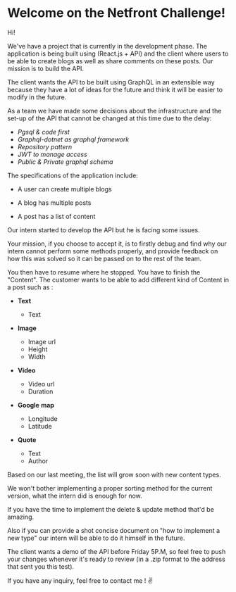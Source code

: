 # Welcome on the Netfront Challenge!


Hi!

We've have a project that is currently in the development phase. The application is being built using (React.js + API) and the client where users to be able to create blogs as well as share comments on these posts. Our mission is to build the API.

The client wants the API to be built using GraphQL in an extensible way because they have a lot of ideas for the future and think it will be easier to modify in the future.

As a team we have made some decisions about the infrastructure and the set-up of the API that cannot be changed at this time due to the delay:

-   _Pgsql & code first_
-   _Graphql-dotnet as graphql framework_
-   _Repository pattern_
-   _JWT to manage access_
-   _Public & Private graphql schema_


The specifications of the application include:

-   A user can create multiple blogs

-   A blog has multiple posts

-   A post has a list of content

Our intern started to develop the API but he is facing some issues.

Your mission, if you choose to accept it, is to firstly debug and find why our intern cannot perform some methods properly, and provide feedback on how this was solved so it can be passed on to the rest of the team.

You then have to resume where he stopped. You have to finish the "Content". The customer wants to be able to add different kind of Content in a post such as :

-   **Text**

	-   Text

-   **Image**

	-   Image url
	-   Height
	-   Width

-   **Video**
	-   Video url
	-   Duration

-   **Google** **map**
	-   Longitude
	-   Latitude

-   **Quote**

	-   Text
	-   Author

Based on our last meeting, the list will grow soon with new content types.

We won't bother implementing a proper sorting method for the current version, what the intern did is enough for now.

If you have the time to implement the delete & update method that'd be amazing.

Also if you can provide a shot concise document on "how to implement a new type" our intern will be able to do it himself in the future.

The client wants a demo of the API before Friday 5P.M, so feel free to push your changes whenever it's ready to review (in a .zip format to the address that sent you this test).

If you have any inquiry, feel free to contact me ! ✌
